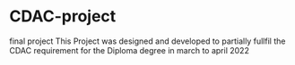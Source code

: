 # CDAC-project
final project
This Project was designed and developed to partially fullfil the CDAC requirement for the Diploma degree in march to april 2022
